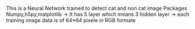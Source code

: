 This is a Neural Network trained to detect cat and non cat image 
Packages Numpy,h5py,matplotlib
-> It has 5 layer which means 3 hidden layer 
-> each training image data is of 64*64 pixele in RGB formate  
